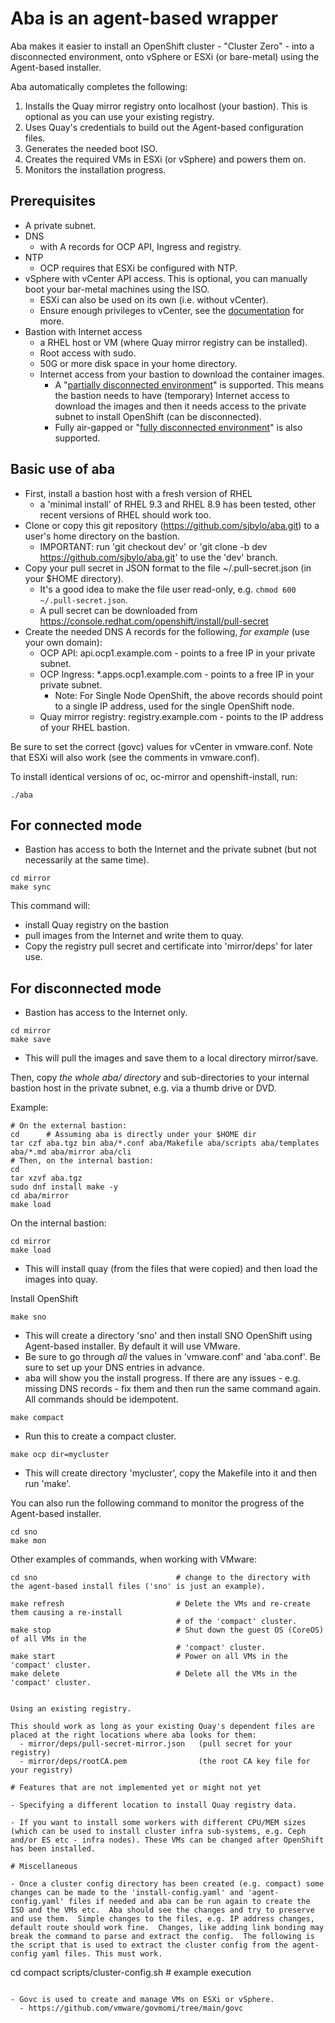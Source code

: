 # Aba is an agent-based wrapper

Aba makes it easier to install an OpenShift cluster - "Cluster Zero" - into a disconnected environment, onto vSphere or ESXi (or bare-metal) using the Agent-based installer.

Aba automatically completes the following:
1. Installs the Quay mirror registry onto localhost (your bastion).  This is optional as you can use your existing registry. 
1. Uses Quay's credentials to build out the Agent-based configuration files.
1. Generates the needed boot ISO.
1. Creates the required VMs in ESXi (or vSphere) and powers them on. 
1. Monitors the installation progress. 

## Prerequisites

- A private subnet.
- DNS
   - with A records for OCP API, Ingress and registry. 
- NTP
   - OCP requires that ESXi be configured with NTP.
- vSphere with vCenter API access. This is optional, you can manually boot your bar-metal machines using the ISO.
   - ESXi can also be used on its own (i.e. without vCenter).
   - Ensure enough privileges to vCenter, see the [documentation](https://docs.openshift.com/container-platform/4.14/installing/installing_vsphere/installing-vsphere-installer-provisioned-customizations.html#installation-vsphere-installer-infra-requirements_installing-vsphere-installer-provisioned-customizations) for more.
- Bastion with Internet access
  - a RHEL host or VM (where Quay mirror registry can be installed). 
  - Root access with sudo.
  - 50G or more disk space in your home directory. 
  - Internet access from your bastion to download the container images.
     - A "[partially disconnected environment](https://docs.openshift.com/container-platform/4.14/installing/disconnected_install/installing-mirroring-disconnected.html#mirroring-image-set-partial)" is supported. This means the bastion needs to have (temporary) Internet access to download the images and then it needs access to the private subnet to install OpenShift (can be disconnected).  
     - Fully air-gapped or "[fully disconnected environment](https://docs.openshift.com/container-platform/4.14/installing/disconnected_install/installing-mirroring-disconnected.html#mirroring-image-set-full)" is also supported. 

## Basic use of aba

- First, install a bastion host with a fresh version of RHEL
   - a 'minimal install' of RHEL 9.3 and RHEL 8.9 has been tested, other recent versions of RHEL should work too.
- Clone or copy this git repository (https://github.com/sjbylo/aba.git) to a user's home directory on the bastion. 
  - IMPORTANT: run 'git checkout dev' or 'git clone -b dev https://github.com/sjbylo/aba.git' to use the 'dev' branch. 
- Copy your pull secret in JSON format to the file ~/.pull-secret.json (in your $HOME directory).
   - It's a good idea to make the file user read-only, e.g. `chmod 600 ~/.pull-secret.json`.
   - A pull secret can be downloaded from https://console.redhat.com/openshift/install/pull-secret
- Create the needed DNS A records for the following, *for example* (use your own domain):
   - OCP API: api.ocp1.example.com - points to a free IP in your private subnet. 
   - OCP Ingress: *.apps.ocp1.example.com - points to a free IP in your private subnet. 
     - Note: For Single Node OpenShift, the above records should point to a single IP address, used for the single OpenShift node. 
   - Quay mirror registry: registry.example.com - points to the IP address of your RHEL bastion. 

Be sure to set the correct (govc) values for vCenter in vmware.conf.  Note that ESXi will also work (see the comments in vmware.conf).

To install identical versions of oc, oc-mirror and openshift-install, run:
```
./aba 
```

## For connected mode 

- Bastion has access to both the Internet and the private subnet (but not necessarily at the same time).

```
cd mirror
make sync
```
This command will:
  - install Quay registry on the bastion
  - pull images from the Internet and write them to quay. 
  - Copy the registry pull secret and certificate into 'mirror/deps' for later use. 


## For disconnected mode 

- Bastion has access to the Internet only.

```
cd mirror
make save
```
- This will pull the images and save them to a local directory mirror/save.

Then, copy *the whole aba/ directory* and sub-directories to your internal bastion host in the private subnet, e.g. via a thumb drive or DVD. 

Example:

```
# On the external bastion:
cd 		# Assuming aba is directly under your $HOME dir
tar czf aba.tgz bin aba/*.conf aba/Makefile aba/scripts aba/templates aba/*.md aba/mirror aba/cli 
# Then, on the internal bastion:
cd
tar xzvf aba.tgz 
sudo dnf install make -y 
cd aba/mirror
make load
```

On the internal bastion:

```
cd mirror
make load
```
- This will install quay (from the files that were copied) and then load the images into quay.


Install OpenShift 

```
make sno
```
- This will create a directory 'sno' and then install SNO OpenShift using Agent-based installer.  By default it will use VMware. 
- Be sure to go through *all* the values in 'vmware.conf' and 'aba.conf'. Be sure to set up your DNS entries in advance. 
- aba will show you the install progress.  If there are any issues - e.g. missing DNS records - fix them and then run the same command again.  All commands should be idempotent.

```
make compact
```
- Run this to create a compact cluster.

```
make ocp dir=mycluster
```
- This will create directory 'mycluster', copy the Makefile into it and then run 'make'.

You can also run the following command to monitor the progress of the Agent-based installer.

```
cd sno
make mon
```

Other examples of commands, when working with VMware:

```
cd sno                               # change to the directory with the agent-based install files ('sno' is just an example).

make refresh                         # Delete the VMs and re-create them causing a re-install
                                     # of the 'compact' cluster.
make stop                            # Shut down the guest OS (CoreOS) of all VMs in the
                                     # 'compact' cluster.
make start                           # Power on all VMs in the 'compact' cluster. 
make delete                          # Delete all the VMs in the 'compact' cluster. 


Using an existing registry.  

This should work as long as your existing Quay's dependent files are placed at the right locations where aba looks for them:
  - mirror/deps/pull-secret-mirror.json   (pull secret for your registry)
  - mirror/deps/rootCA.pem                (the root CA key file for your registry) 

# Features that are not implemented yet or might not yet

- Specifying a different location to install Quay registry data.

- If you want to install some workers with different CPU/MEM sizes (which can be used to install cluster infra sub-systems, e.g. Ceph and/or ES etc - infra nodes). These VMs can be changed after OpenShift has been installed. 

# Miscellaneous

- Once a cluster config directory has been created (e.g. compact) some changes can be made to the 'install-config.yaml' and 'agent-config.yaml' files if needed and aba can be run again to create the ISO and the VMs etc.  Aba should see the changes and try to preserve and use them.  Simple changes to the files, e.g. IP address changes, default route should work fine.  Changes, like adding link bonding may break the command to parse and extract the config.  The following is the script that is used to extract the cluster config from the agent-config yaml files. This must work. 
```
cd compact
scripts/cluster-config.sh     # example execution 
```

- Govc is used to create and manage VMs on ESXi or vSphere.
  - https://github.com/vmware/govmomi/tree/main/govc

